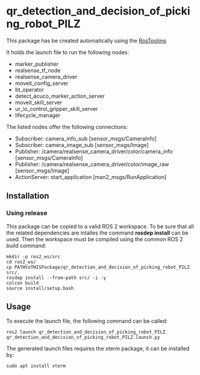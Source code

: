 # qr_detection_and_decision_of_picking_robot_PILZ

This package has be created automatically using the [RosTooling](https://github.com/ipa320/RosTooling).


It holds the launch file to run the following nodes:
- marker_publisher
- realsense_tf_node
- realsense_camera_driver
- moveit_config_server
- bt_operator
- detect_acuco_marker_action_server
- moveit_skill_server
- ur_io_control_gripper_skill_server
- lifecycle_manager

The listed nodes offer the following connections:
- Subscriber: camera_info_sub [sensor_msgs/CameraInfo]
- Subscriber: camera_image_sub [sensor_msgs/Image]
- Publisher: /camera/realsense_camera_driver/color/camera_info [sensor_msgs/CameraInfo]
- Publisher: /camera/realsense_camera_driver/color/image_raw [sensor_msgs/Image]
- ActionServer: start_application [man2_msgs/RunApplication]

## Installation

### Using release

This package can be copied to a valid ROS 2 workspace. To be sure that all the related dependencies are intalles the command **rosdep install** can be used.
Then the workspace must be compiled using the common ROS 2 build command:

```
mkdir -p ros2_ws/src
cd ros2_ws/
cp PATHtoTHISPackage/qr_detection_and_decision_of_picking_robot_PILZ src/. 
rosdep install --from-path src/ -i -y
colcon build
source install/setup.bash
```



## Usage


To execute the launch file, the following command can be called:

```
ros2 launch qr_detection_and_decision_of_picking_robot_PILZ qr_detection_and_decision_of_picking_robot_PILZ.launch.py
```

The generated launch files requires the xterm package, it can be installed by:

```
sudo apt install xterm
```



